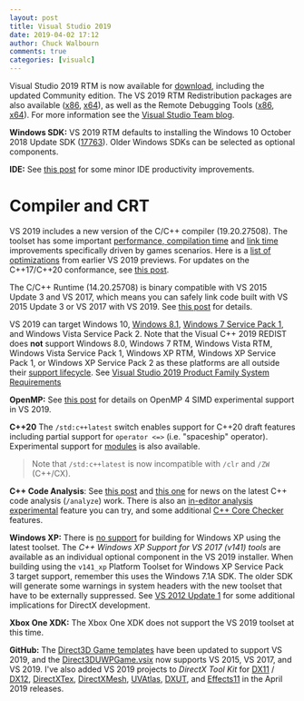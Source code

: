 ```yaml
---
layout: post
title: Visual Studio 2019
date: 2019-04-02 17:12
author: Chuck Walbourn
comments: true
categories: [visualc]
---
```


Visual Studio 2019 RTM is now available for [download](https://visualstudio.microsoft.com/downloads/), including the updated Community edition. The VS 2019 RTM Redistribution packages are also available ([x86](https://aka.ms/vs/16/release/VC_redist.x86.exe), [x64](https://aka.ms/vs/16/release/VC_redist.x64.exe)), as well as the Remote Debugging Tools ([x86](https://aka.ms/vs/16/release/RemoteTools.x86ret.enu.exe), [x64](https://aka.ms/vs/16/release/RemoteTools.amd64ret.enu.exe)). For more information see the [Visual Studio Team blog](https://devblogs.microsoft.com/visualstudio/visual-studio-2019-code-faster-work-smarter-create-the-future/).
<!--more-->

**Windows SDK:** VS 2019 RTM defaults to installing the Windows 10 October 2018 Update SDK ([17763](https://walbourn.github.io/windows-10-october-2018-update/)). Older Windows SDKs can be selected as optional components.

**IDE:** See [this post](https://devblogs.microsoft.com/cppblog/c-productivity-improvements-in-visual-studio-2019-preview-2/) for some minor IDE productivity improvements.

<h1>Compiler and CRT</h1>

VS 2019 includes a new version of the C/C++ compiler (19.20.27508). The toolset has some important [performance, compilation time](https://devblogs.microsoft.com/cppblog/game-performance-and-compilation-time-improvements-in-visual-studio-2019/) and [link time](https://devblogs.microsoft.com/cppblog/linker-throughput-improvement-in-visual-studio-2019/) improvements specifically driven by games scenarios. Here is a [list of optimizations](https://devblogs.microsoft.com/cppblog/msvc-backend-updates-in-visual-studio-2019-preview-2/) from earlier VS 2019 previews. For updates on the C++17/C++20 conformance, see [this post](https://devblogs.microsoft.com/cppblog/cpp17-20-features-and-fixes-in-vs-2019/).

The C/C++ Runtime (14.20.25708) is binary compatible with VS 2015 Update 3 and VS 2017, which means you can safely link code built with VS 2015 Update 3 or VS 2017 with VS 2019. See [this post](https://devblogs.microsoft.com/cppblog/cpp-binary-compatibility-and-pain-free-upgrades-to-visual-studio-2019/) for details.

VS 2019 can target Windows 10, <a href="https://walbourn.github.io/windows-8-1-update/">Windows 8.1</a>, <a href="https://walbourn.github.io/windows-7-service-pack-1/">Windows 7 Service Pack 1</a>, and Windows Vista Service Pack 2. Note that the Visual C++ 2019 REDIST does <strong>not</strong> support Windows 8.0, Windows 7 RTM, Windows Vista RTM, Windows Vista Service Pack 1, Windows XP RTM, Windows XP Service Pack 1, or Windows XP Service Pack 2 as these platforms are all outside their <a href="http://windows.microsoft.com/en-us/windows/lifecycle">support lifecycle</a>. See [Visual Studio 2019 Product Family System Requirements](https://docs.microsoft.com/en-us/visualstudio/releases/2019/system-requirements)

<strong>OpenMP:</strong> See [this post](https://devblogs.microsoft.com/cppblog/simd-extension-to-c-openmp-in-visual-studio/) for details on OpenMP 4 SIMD experimental support in VS 2019.

<strong>C++20</strong> The ``/std:c++latest`` switch enables support for C++20 draft features including partial support for ``operator <=>`` (i.e. "spaceship" operator). Experimental support for [modules](https://devblogs.microsoft.com/cppblog/better-template-support-and-error-detection-in-c-modules-with-msvc-2017-version-15-9/) is also available.

> Note that ``/std:c++latest``  is now incompatible with ``/clr`` and ``/ZW`` (C++/CX).

<strong>C++ Code Analysis</strong>: See [this post](https://devblogs.microsoft.com/cppblog/new-code-analysis-checks-in-visual-studio-2019-use-after-move-and-coroutine/) and [this one](https://devblogs.microsoft.com/cppblog/concurrency-code-analysis-in-visual-studio-2019/) for news on the latest C++ code analysis (``/analyze``) work. There is also an [in-editor analysis experimental](https://devblogs.microsoft.com/cppblog/in-editor-code-analysis-in-visual-studio-2019-preview-2/) feature you can try, and some additional [C++ Core Checker](https://devblogs.microsoft.com/cppblog/lifetime-profile-update-in-visual-studio-2019-preview-2/) features.

<strong>Windows XP:</strong> There is [no support](https://docs.microsoft.com/en-us/cpp/porting/features-deprecated-in-visual-studio?view=vs-2019) for building for Windows XP using the latest toolset. The *C++ Windows XP Support for VS 2017 (v141) tools* are available as an individual optional component in the VS 2019 installer. When building using the ``v141_xp`` Platform Toolset for Windows XP Service Pack 3 target support, remember this uses the Windows 7.1A SDK. The older SDK will generate some warnings in system headers with the new toolset that have to be externally suppressed. See <a href="https://walbourn.github.io/visual-studio-2012-update-1/">VS 2012 Update 1</a> for some additional implications for DirectX development.

<strong>Xbox One XDK:</strong> The Xbox One XDK does not support the  VS 2019 toolset at this time.

<strong>GitHub:</strong> The <a href="https://walbourn.github.io/direct3d-game-visual-studio-templates-redux/">Direct3D Game templates</a> have been updated to support VS 2019, and the <a href="https://github.com/walbourn/directx-vs-templates/raw/master/VSIX/Direct3DUWPGame.vsix">Direct3DUWPGame.vsix</a> now supports VS 2015, VS 2017, and VS 2019. I've also added VS 2019 projects to _DirectX Tool Kit_ for [DX11](https://github.com/Microsoft/DirectXTK/releases) / [DX12](https://github.com/Microsoft/DirectXTK12/releases), [DirectXTex](https://github.com/Microsoft/DirectXTex/releases), [DirectXMesh](https://github.com/Microsoft/DirectXMesh/releases), [UVAtlas](https://github.com/Microsoft/UVAtlas/releases), [DXUT](https://github.com/Microsoft/DXUT/releases), and [Effects11](https://github.com/Microsoft/FX11/releases) in the April 2019 releases.
